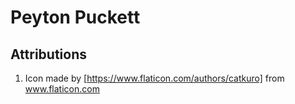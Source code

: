 # Peyton Puckett


## Attributions
1. Icon made by [https://www.flaticon.com/authors/catkuro] from www.flaticon.com